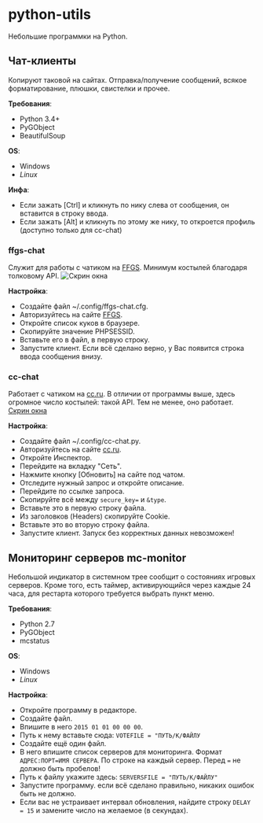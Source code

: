 # python-utils
Небольшие программки на Python.

## Чат-клиенты
Копируют таковой на сайтах. Отправка/получение сообщений, всякое форматирование, плюшки, свистелки и прочее.

**Требования**:
* Python 3.4+
* PyGObject
* BeautifulSoup

**OS**:
* Windows
* *Linux*

**Инфа**:
* Если зажать [Ctrl] и кликнуть по нику слева от сообщения, он вставится в строку ввода.
* Если зажать [Alt] и кликнуть по этому же нику, то откроется профиль (доступно только для cc-chat)

### ffgs-chat
Служит для работы с чатиком на [FFGS](ffgs.ru). Минимум костылей благодаря толковому API.
![Скрин окна](http://i.imgur.com/yLe0wr0l.jpg)

**Настройка**:
* Создайте файл ~/.config/ffgs-chat.cfg.
* Авторизуйтесь на сайте [FFGS](ffgs.ru).
* Откройте список куков в браузере.
* Скопируйте значение PHPSESSID.
* Вставьте его в файл, в первую строку.
* Запустите клиент. Если всё сделано верно, у Вас появится строка ввода сообщения внизу.

### cc-chat
Работает с чатиком на [cc.ru](computercraft.ru). В отличии от программы выше, здесь огромное число костылей: такой API.
Тем не менее, оно работает.
[Скрин окна](http://i.imgur.com/bEuXvpq.png)

**Настройка**:
* Создайте файл ~/.config/cc-chat.py.
* Авторизуйтесь на сайте [cc.ru](computercraft.ru).
* Откройте Инспектор.
* Перейдите на вкладку "Сеть".
* Нажмите кнопку [Обновить] на сайте под чатом.
* Отследите нужный запрос и откройте описание.
* Перейдите по ссылке запроса.
* Скопируйте всё между `secure_key=` и `&type`.
* Вставьте это в первую строку файла.
* Из заголовков (Headers) скопируйте Cookie.
* Вставьте это во вторую строку файла.
* Запустите клиент. Запуск без корректных данных невозможен!

## Мониторинг серверов mc-monitor
Небольшой индикатор в системном трее сообщит о состояниях игровых серверов. Кроме того, есть таймер, активирующийся через каждые 24 часа, для рестарта которого требуется выбрать пункт меню.

**Требования**:
* Python 2.7
* PyGObject
* mcstatus

**OS**:
* Windows
* *Linux*

**Настройка**:
* Откройте программу в редакторе.
* Создайте файл.
* Впишите в него `2015 01 01 00 00 00`.
* Путь к нему вставьте сюда: `VOTEFILE = "ПУТЬ/К/ФАЙЛУ`
* Создайте ещё один файл.
* В него впишите список серверов для мониторинга. Формат `АДРЕС:ПОРТ=ИМЯ СЕРВЕРА`. По строке на каждый сервер. Перед `=` не должно быть пробелов!
* Путь к файлу укажите здесь: `SERVERSFILE = "ПУТЬ/К/ФАЙЛУ"`
* Запустите программу. если всё сделано правильно, никаких ошибок быть не должно.
* Если вас не устраивает интервал обновления, найдите строку `DELAY = 15` и замените число на желаемое (в секундах).
